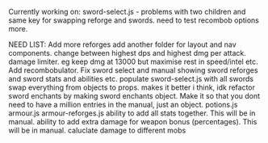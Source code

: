 Currently working on:
    sword-select.js - problems with two children and same key for swapping reforge and swords. need to test recombob options more. 

NEED LIST: 
    Add more reforges
    add another folder for layout and nav components.
    change between highest dps and highest dmg per attack.
    damage limiter. eg keep dmg at 13000 but maximise rest in speed/intel etc.
    Add recombobulator.
    Fix sword select and manual showing sword reforges and sword stats and abilities etc.
    populate sword-select.js with all swords
    swap everything from objects to props. makes it better i think, idk
    refactor sword enchants by making sword enchants object. Make it so that you dont need to have a million entries in the manual, just an object.
    potions.js
    armour.js
    armour-reforges.js
    ability to add all stats together. This will be in manual.
    ability to add extra damage for weapon bonus (percentages). This will be in manual.
    caluclate damage to different mobs